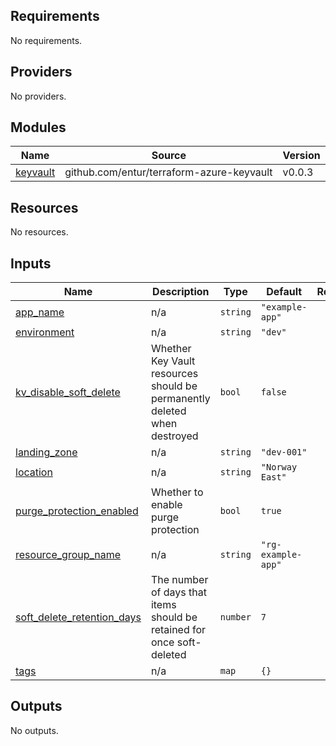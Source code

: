 <!-- BEGIN_TF_DOCS -->
## Requirements

No requirements.

## Providers

No providers.

## Modules

| Name | Source | Version |
|------|--------|---------|
| <a name="module_keyvault"></a> [keyvault](#module\_keyvault) | github.com/entur/terraform-azure-keyvault | v0.0.3 |

## Resources

No resources.

## Inputs

| Name | Description | Type | Default | Required |
|------|-------------|------|---------|:--------:|
| <a name="input_app_name"></a> [app\_name](#input\_app\_name) | n/a | `string` | `"example-app"` | no |
| <a name="input_environment"></a> [environment](#input\_environment) | n/a | `string` | `"dev"` | no |
| <a name="input_kv_disable_soft_delete"></a> [kv\_disable\_soft\_delete](#input\_kv\_disable\_soft\_delete) | Whether Key Vault resources should be permanently deleted when destroyed | `bool` | `false` | no |
| <a name="input_landing_zone"></a> [landing\_zone](#input\_landing\_zone) | n/a | `string` | `"dev-001"` | no |
| <a name="input_location"></a> [location](#input\_location) | n/a | `string` | `"Norway East"` | no |
| <a name="input_purge_protection_enabled"></a> [purge\_protection\_enabled](#input\_purge\_protection\_enabled) | Whether to enable purge protection | `bool` | `true` | no |
| <a name="input_resource_group_name"></a> [resource\_group\_name](#input\_resource\_group\_name) | n/a | `string` | `"rg-example-app"` | no |
| <a name="input_soft_delete_retention_days"></a> [soft\_delete\_retention\_days](#input\_soft\_delete\_retention\_days) | The number of days that items should be retained for once soft-deleted | `number` | `7` | no |
| <a name="input_tags"></a> [tags](#input\_tags) | n/a | `map` | `{}` | no |

## Outputs

No outputs.
<!-- END_TF_DOCS -->